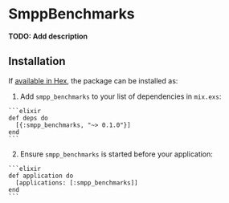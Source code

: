 # SmppBenchmarks

**TODO: Add description**

## Installation

If [available in Hex](https://hex.pm/docs/publish), the package can be installed as:

  1. Add `smpp_benchmarks` to your list of dependencies in `mix.exs`:

    ```elixir
    def deps do
      [{:smpp_benchmarks, "~> 0.1.0"}]
    end
    ```

  2. Ensure `smpp_benchmarks` is started before your application:

    ```elixir
    def application do
      [applications: [:smpp_benchmarks]]
    end
    ```

